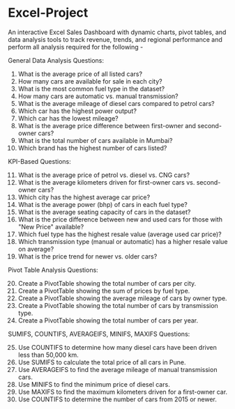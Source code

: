 # Excel-Project
An interactive Excel Sales Dashboard with dynamic charts, pivot tables, and data analysis tools to track revenue, trends, and regional performance and perform all analysis required for the following -

General Data Analysis Questions:

1.	What is the average price of all listed cars?
2.	How many cars are available for sale in each city?
3.	What is the most common fuel type in the dataset?
4.	How many cars are automatic vs. manual transmission?
5.	What is the average mileage of diesel cars compared to petrol cars?
6.	Which car has the highest power output?
7.	Which car has the lowest mileage?
8.	What is the average price difference between first-owner and second-owner cars?
9.	What is the total number of cars available in Mumbai?
10.	Which brand has the highest number of cars listed?

KPI-Based Questions:

11.	What is the average price of petrol vs. diesel vs. CNG cars?
12.	What is the average kilometers driven for first-owner cars vs. second-owner cars?
13.	Which city has the highest average car price?
14.	What is the average power (bhp) of cars in each fuel type?
15.	What is the average seating capacity of cars in the dataset?
16.	What is the price difference between new and used cars for those with "New Price" available?
17.	Which fuel type has the highest resale value (average used car price)?
18.	Which transmission type (manual or automatic) has a higher resale value on average?
19.	What is the price trend for newer vs. older cars?

Pivot Table Analysis Questions:

20.	Create a PivotTable showing the total number of cars per city.
21.	Create a PivotTable showing the sum of prices by fuel type.
22.	Create a PivotTable showing the average mileage of cars by owner type.
23.	Create a PivotTable showing the total number of cars by transmission type.
24.	Create a PivotTable showing the total number of cars per year.

SUMIFS, COUNTIFS, AVERAGEIFS, MINIFS, MAXIFS Questions:

25.	Use COUNTIFS to determine how many diesel cars have been driven less than 50,000 km.
26.	Use SUMIFS to calculate the total price of all cars in Pune.
27.	Use AVERAGEIFS to find the average mileage of manual transmission cars.
28.	Use MINIFS to find the minimum price of diesel cars.
29.	Use MAXIFS to find the maximum kilometers driven for a first-owner car.
30.	Use COUNTIFS to determine the number of cars from 2015 or newer.
